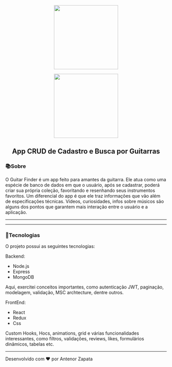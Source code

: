 <!-- ## Guitar Finder - Aplicação Fullstack CRUD aco Node, Express, MongoDB, React, Redux and Sass. -->
<!-- ![IN PROGRESS](https://media0.giphy.com/media/gizZvICXsQn2g6JajG/giphy.gif?cid=6c09b952wp4klljdm8iiegnniicy9p0no1ej942r3k1gzq06&rid=giphy.gif&ct=s) -->

<p align="center">
<img src="https://media3.giphy.com/media/SMjDFkq5mGxhLdsBOK/giphy.gif" width="200" height="200"/>
</p>


<p align="center">
<img src="https://github.com/AntenorZapata/guitar-finder/blob/app-guitar/asserts/finder.png?raw=true" width="200" height="200"/>
</p>

<h2 align="center">App CRUD de Cadastro e Busca por Guitarras</h1>

### 📚Sobre

O Guitar Finder é um app feito para amantes da guitarra. Ele atua como uma espécie de banco de dados em que o usuário, após se cadastrar, poderá criar sua própria coleção, favoritando e resenhando seus instrumentos favoritos. Um diferencial do app é que ele traz informações que vão além de especificações técnicas. Vídeos, curiosidades, infos sobre músicos são alguns dos pontos que garantem mais interação entre o usuário e a aplicação.

---

---
### 🚀Tecnologias

O projeto possui as seguintes tecnologias:

Backend:
- Node.js
- Express
- MongoDB

Aqui, exercitei conceitos importantes, como autenticação JWT, paginação, modelagem, validação, MSC archtecture, dentre outros.

FrontEnd:
- React
- Redux
- Css

Custom Hooks, Hocs, animations, grid e várias funcionalidades interessantes, como filtros, validações, reviews, likes, formulários dinâmicos, tabelas etc.

---
Desenvolvido com ❤ por Antenor Zapata

